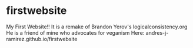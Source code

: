 # firstwebsite
My First Website!! 
It is a remake of Brandon Yerov's logicalconsistency.org 
He is a friend of mine who advocates for veganism
Here: andres-j-ramirez.github.io/firstwebsite
